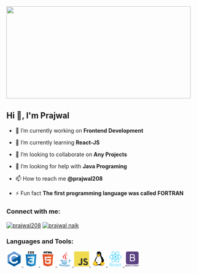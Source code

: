 <img src="https://media4.giphy.com/media/L1R1tvI9svkIWwpVYr/giphy.gif?cid=ecf05e47l262x2zek908m0fn8q6msdf39mbogp0kaxr0wwxd&rid=giphy.gif&ct=g" height="240" width="480">


<h2>Hi 👋, I'm Prajwal</h2>


- 🔭 I’m currently working on **Frontend Development**

- 🌱 I’m currently learning **React-JS**

- 👯 I’m looking to collaborate on **Any Projects**

- 🤝 I’m looking for help with **Java Programing**

- 📫 How to reach me **@prajwal208**

- ⚡ Fun fact **The first programming language was called FORTRAN**

<h3 align="left">Connect with me:</h3>
<p align="left">
<a href="https://instagram.com/prajwal208" target="blank"><img align="center" src="https://raw.githubusercontent.com/rahuldkjain/github-profile-readme-generator/master/src/images/icons/Social/instagram.svg" alt="prajwal208" height="30" width="40" /></a>
 <a href="https://fb.com/Prajwal Naik" target="blank"><img align="center" src="https://raw.githubusercontent.com/rahuldkjain/github-profile-readme-generator/master/src/images/icons/Social/facebook.svg" alt="prajwal naik" height="30" width="40" /></a>
  

<h3 align="left">Languages and Tools:</h3>
<p align="left">  <a href="https://www.cprogramming.com/" target="_blank"> <img src="https://raw.githubusercontent.com/devicons/devicon/master/icons/c/c-original.svg" alt="c" width="40" height="40"/> </a> <a href="https://www.w3schools.com/css/" target="_blank"> <img src="https://raw.githubusercontent.com/devicons/devicon/master/icons/css3/css3-original-wordmark.svg" alt="css3" width="40" height="40"/> </a> <a href="https://www.w3.org/html/" target="_blank"> <img src="https://raw.githubusercontent.com/devicons/devicon/master/icons/html5/html5-original-wordmark.svg" alt="html5" width="40" height="40"/> </a> <a href="https://www.java.com" target="_blank"> <img src="https://raw.githubusercontent.com/devicons/devicon/master/icons/java/java-original.svg" alt="java" width="40" height="40"/> </a> <a href="https://developer.mozilla.org/en-US/docs/Web/JavaScript" target="_blank"> <img src="https://raw.githubusercontent.com/devicons/devicon/master/icons/javascript/javascript-original.svg" alt="javascript" width="40" height="40"/> </a> <a href="https://www.linux.org/" target="_blank"> <img src="https://raw.githubusercontent.com/devicons/devicon/master/icons/linux/linux-original.svg" alt="linux" width="40" height="40"/> </a> <a href="https://reactjs.org/" target="_blank"> <img src="https://raw.githubusercontent.com/devicons/devicon/master/icons/react/react-original-wordmark.svg" alt="react" width="40" height="40"/> </a> <a href="https://getbootstrap.com" target="_blank"> <img src="https://raw.githubusercontent.com/devicons/devicon/master/icons/bootstrap/bootstrap-plain-wordmark.svg" alt="bootstrap" width="40" height="40"/> </a></p>


